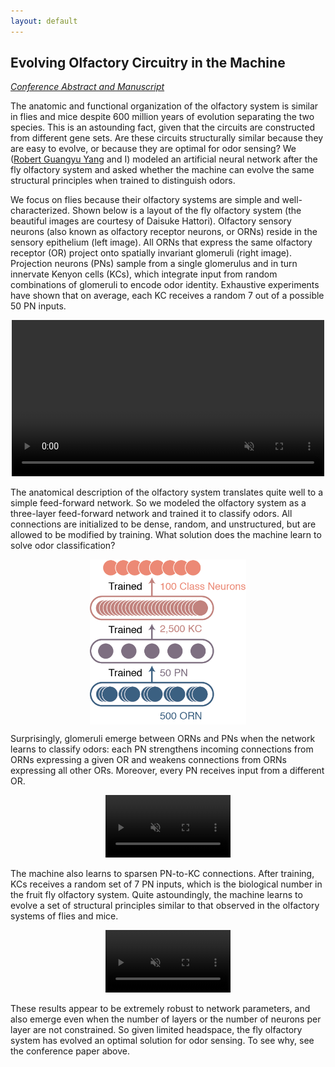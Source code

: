 ```yaml
---
layout: default
---
```


## Evolving Olfactory Circuitry in the Machine

[*Conference Abstract and Manuscript*](https://ccneuro.org/2019/Papers/ViewPapers.asp?PaperNum=1355)

The anatomic and functional organization of the olfactory system is similar in flies and mice despite 600 million years of evolution separating the two species. This is an astounding fact, given that the circuits are constructed from different gene sets. Are these circuits structurally similar because they are easy to evolve, or because they are optimal for odor sensing? We ([Robert Guangyu Yang](http://guangyuyang.org/) and I) modeled an artificial neural network after the fly olfactory system and asked whether the machine can evolve the same structural principles when trained to distinguish odors.

We focus on flies because their olfactory systems are simple and well-characterized. Shown below is a layout of the fly olfactory system (the beautiful images are courtesy of Daisuke Hattori). Olfactory sensory neurons (also known as olfactory receptor neurons, or ORNs) reside in the sensory epithelium (left image). All ORNs that express the same olfactory receptor (OR) project onto spatially invariant glomeruli (right image). Projection neurons (PNs) sample from a single glomerulus and in turn innervate Kenyon cells (KCs), which integrate input from random combinations of glomeruli to encode odor identity. Exhaustive experiments have shown that on average, each KC receives a random 7 out of a possible 50 PN inputs.

<p align="center">
    <video id="video" width="500" autoplay loop controls muted="">
      <source src="/assets/movies/fly.mp4" type="video/mp4" />
    </video>
    <div class="clear"></div>
</p>

The anatomical description of the olfactory system translates quite well to a simple feed-forward network. So we modeled the olfactory system as a three-layer feed-forward network and trained it to classify odors. All connections are initialized to be dense, random, and unstructured, but are allowed to be modified by training. What solution does the machine learn to solve odor classification?

<p align="center">
  <img src="/assets/img/fly_model.png" alt="Logo" width="250" align="middle"/>
</p>

Surprisingly, glomeruli emerge between ORNs and PNs when the network learns to classify odors: each PN strengthens incoming connections from ORNs expressing a given OR and weakens connections from ORNs expressing all other ORs. Moreover, every PN receives input from a different OR.

<p align="center">
    <video id="video" width="200" autoplay loop controls muted="">
      <source src="/assets/movies/weights_glo.mp4" width="500" height="500" type="
      video/mp4" />
    </video>
    <div class="clear"></div>
</p>

The machine also learns to sparsen PN-to-KC connections. After training, KCs receives a random set of 7 PN inputs, which is the biological number in the fruit fly olfactory system. Quite astoundingly, the machine learns to evolve a set of structural principles similar to that observed in the olfactory systems of flies and mice.

<p align="center">
    <video id="video" width="200" autoplay loop controls muted="">
      <source src="/assets/movies/weights_kc.mp4" width="500" height="500" type="
      video/mp4" />
    </video>
    <div class="clear"></div>
</p>

These results appear to be extremely robust to network parameters, and also emerge even when the number of layers or the number of neurons per layer are not constrained. So given limited headspace, the fly olfactory system has evolved an optimal solution for odor sensing. To see why, see the conference paper above.
